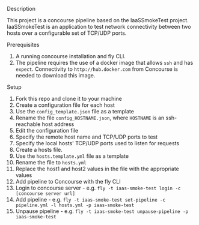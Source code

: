 Description

This project is a concourse pipeline based on the IaaSSmokeTest project. IaaSSmokeTest is an application to test network connectivity between two hosts over a configurable set of TCP/UDP ports.

Prerequisites

1. A running concourse installation and fly CLI.
1. The pipeline requires the use of a docker image that allows `ssh` and has `expect`. Connectivity to `http://hub.docker.com` from Concourse is needed to download this image.

Setup

1. Fork this repo and clone it to your machine
1. Create a configuration file for each host
  1. Use the `config_template.json` file as a template
  1. Rename the file `config_HOSTNAME.json`, where `HOSTNAME` is an ssh-reachable host address
1. Edit the configuration file
  1. Specify the remote host name and TCP/UDP ports to test
  1. Specify the local hosts' TCP/UDP ports used to listen for requests
1. Create a hosts file.
  1. Use the `hosts.template.yml` file as a template
  1. Rename the file to `hosts.yml`
  1. Replace the host1 and host2 values in the file with the appropriate values
1. Add pipeline to Concourse with the fly CLI
  1. Login to concourse server
    - e.g. `fly -t iaas-smoke-test login -c [concourse server url]`
  1. Add pipeline
    - e.g. `fly -t iaas-smoke-test set-pipeline -c pipeline.yml -l hosts.yml -p iaas-smoke-test`
  1. Unpause pipeline
    - e.g. `fly -t iaas-smoke-test unpause-pipeline -p iaas-smoke-test`
